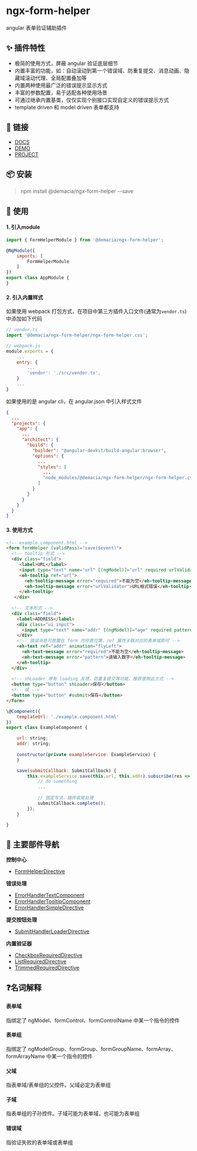 # ngx-form-helper
angular 表单验证辅助插件

## ✨ 插件特性
- 极简的使用方式，屏蔽 angular 验证底层细节
- 内置丰富的功能，如：自动滚动到第一个错误域、防重复提交、消息动画、隐藏域滚动代理、全局配置叠加等
- 内置两种使用最广泛的错误提示显示方式
- 丰富的参数配置，易于适配各种使用场景
- 可通过继承内置基类，仅仅实现个别接口实现自定义的错误提示方式
- template driven 和 model driven 表单都支持

## 🔗 链接
- [DOCS](https://zw277856645.gitlab.io/ngx-form-helper)
- [DEMO](https://zw277856645.gitlab.io/ngx-form-helper/components/FormHelperDirective.html#example)
- [PROJECT](https://gitlab.com/zw277856645/ngx-form-helper)

## 📦 安装
> npm install @demacia/ngx-form-helper --save

## 🔨 使用
#### 1. 引入module

``` js
import { FormHelperModule } from '@demacia/ngx-form-helper';

@NgModule({
    imports: [
        FormHelperModule
    ]
})
export class AppModule {
}
```

#### 2. 引入内置样式

如果使用 webpack 打包方式，在项目中第三方插件入口文件(通常为`vendor.ts`)中添加如下代码
``` js
// vendor.ts
import '@demacia/ngx-form-helper/ngx-form-helper.css';
```
``` js
// webpack.js
module.exports = {
    ...
    entry: {
        ...
        'vendor': './src/vendor.ts',
    }
    ...
}
```

如果使用的是 angular cli，在 angular.json 中引入样式文件
``` json
{
  ...
  "projects": {
    "app": {
      ...
      "architect": {
        "build": {
          "builder": "@angular-devkit/build-angular:browser",
          "options": {
            ...
            "styles": [
              ...
              "node_modules/@demacia/ngx-form-helper/ngx-form-helper.css"
            ]
          }
        }
      }
    }
  }
}
```

#### 3. 使用方式

``` html
<!-- example.component.html -->
<form formHelper (validPass)="save($event)">
  <!-- tooltip 形式 -->
  <div class="field">
     <label>URL</label>
     <input type="text" name="url" [(ngModel)]="url" required urlValidator>
     <eh-tooltip ref="url">
       <eh-tooltip-message error="required">不能为空</eh-tooltip-message>
       <eh-tooltip-message error="urlValidator">URL格式错误</eh-tooltip-message>
     </eh-tooltip>
   </div>
   
  <!-- 文本形式 -->
  <div class="field">
    <label>ADDRESS</label>
    <div class="ui input">
      <input type="text" name="addr" [(ngModel)]="age" required pattern="^\d*$">
    </div>
    <!-- 错误消息可放置在 form 内任意位置，ref 属性关联对应的表单域即可 -->
    <eh-text ref="addr" animation="flyLeft">
      <eh-text-message error="required">不能为空</eh-tooltip-message>
      <eh-text-message error="pattern">请输入数字</eh-tooltip-message>
    </eh-tooltip>
  </div>
  
  <!-- shLoader 带有 loading 反馈，防重复提交等功能，推荐使用此方式 -->
  <button type="button" shLoader>保存</button>
  <!-- 或 -->
  <button type="button" #submit>保存</button>
</form>
```

``` js
\@Component({
    templateUrl: './example.component.html'
})
export class ExampleComponent {

    url: string;
    addr: string;
    
    constructor(private exampleService: ExampleService) {
    }

    save(submitCallback: SubmitCallback) {
        this.exampleService.save(this.url, this.addr).subscribe(res => {
            // do something
            ...
            
            // 固定写法，插件收尾处理
            submitCallback.complete();
        });
    }

}
```

## 🎨 主要部件导航

**控制中心**
- [FormHelperDirective](https://zw277856645.gitlab.io/ngx-form-helper/directives/FormHelperDirective.html)

**错误处理**
- [ErrorHandlerTextComponent](https://zw277856645.gitlab.io/ngx-form-helper/components/ErrorHandlerTextComponent.html)
- [ErrorHandlerTooltipComponent](https://zw277856645.gitlab.io/ngx-form-helper/components/ErrorHandlerTooltipComponent.html)
- [ErrorHandlerSimpleDirective](https://zw277856645.gitlab.io/ngx-form-helper/directives/ErrorHandlerSimpleDirective.html)

**提交按钮处理**
- [SubmitHandlerLoaderDirective](https://zw277856645.gitlab.io/ngx-form-helper/directives/SubmitHandlerLoaderDirective.html)

**内置验证器**
- [CheckboxRequiredDirective](https://zw277856645.gitlab.io/ngx-form-helper/directives/CheckboxRequiredDirective.html)
- [ListRequiredDirective](https://zw277856645.gitlab.io/ngx-form-helper/directives/ListRequiredDirective.html)
- [TrimmedRequiredDirective](https://zw277856645.gitlab.io/ngx-form-helper/directives/TrimmedRequiredDirective.html)

## ❓名词解释

#### 表单域
指绑定了 ngModel、formControl、formControlName 中某一个指令的控件

#### 表单组
指绑定了 ngModelGroup、formGroup、formGroupName、formArray、formArrayName 中某一个指令的控件

#### 父域
指表单域/表单组的父控件。父域必定为表单组

#### 子域
指表单组的子孙控件。子域可能为表单域，也可能为表单组

#### 错误域
指验证失败的表单域或表单组
